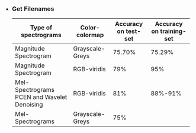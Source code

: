 
-   ### Get Filenames
    | Type of spectrograms | Color-colormap |Accuracy on test-set |  Accuracy on training-set |                                                           
    | --------------------------------------------- | ---------------- | --------------------- | ------------------------- |
    |  Magnitude Spectrogram | Grayscale-Greys  | 75.70%                | 75.29%                    |
    |  Magnitude Spectrogram    | RGB-viridis	     | 79%                   | 95%                       |
    |  Mel-Spectrograms PCEN and Wavelet Denoising  | RGB-viridis      | 81%                   | 88%-91%                   |
    |  Mel-Spectrograms | Grayscale-Greys | 75% | |

